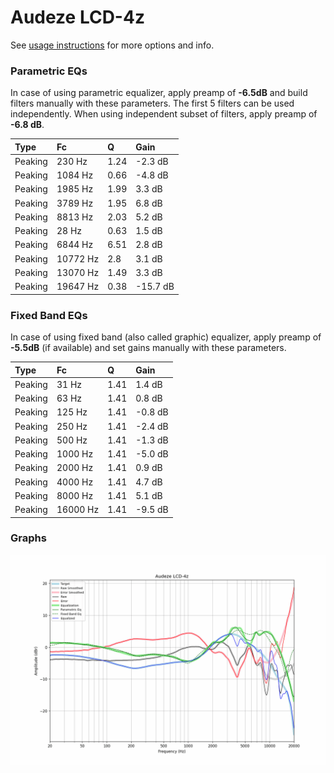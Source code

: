 # Audeze LCD-4z
See [usage instructions](https://github.com/jaakkopasanen/AutoEq#usage) for more options and info.

### Parametric EQs
In case of using parametric equalizer, apply preamp of **-6.5dB** and build filters manually
with these parameters. The first 5 filters can be used independently.
When using independent subset of filters, apply preamp of **-6.8 dB**.

| Type    | Fc       |    Q | Gain     |
|:--------|:---------|:-----|:---------|
| Peaking | 230 Hz   | 1.24 | -2.3 dB  |
| Peaking | 1084 Hz  | 0.66 | -4.8 dB  |
| Peaking | 1985 Hz  | 1.99 | 3.3 dB   |
| Peaking | 3789 Hz  | 1.95 | 6.8 dB   |
| Peaking | 8813 Hz  | 2.03 | 5.2 dB   |
| Peaking | 28 Hz    | 0.63 | 1.5 dB   |
| Peaking | 6844 Hz  | 6.51 | 2.8 dB   |
| Peaking | 10772 Hz | 2.8  | 3.1 dB   |
| Peaking | 13070 Hz | 1.49 | 3.3 dB   |
| Peaking | 19647 Hz | 0.38 | -15.7 dB |

### Fixed Band EQs
In case of using fixed band (also called graphic) equalizer, apply preamp of **-5.5dB**
(if available) and set gains manually with these parameters.

| Type    | Fc       |    Q | Gain    |
|:--------|:---------|:-----|:--------|
| Peaking | 31 Hz    | 1.41 | 1.4 dB  |
| Peaking | 63 Hz    | 1.41 | 0.8 dB  |
| Peaking | 125 Hz   | 1.41 | -0.8 dB |
| Peaking | 250 Hz   | 1.41 | -2.4 dB |
| Peaking | 500 Hz   | 1.41 | -1.3 dB |
| Peaking | 1000 Hz  | 1.41 | -5.0 dB |
| Peaking | 2000 Hz  | 1.41 | 0.9 dB  |
| Peaking | 4000 Hz  | 1.41 | 4.7 dB  |
| Peaking | 8000 Hz  | 1.41 | 5.1 dB  |
| Peaking | 16000 Hz | 1.41 | -9.5 dB |

### Graphs
![](./Audeze%20LCD-4z.png)